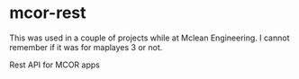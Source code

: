 mcor-rest
=========

This was used in a couple of projects while at Mclean Engineering. I cannot remember if it was for maplayes 3 or not.

Rest API for MCOR apps
